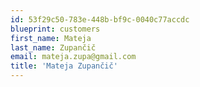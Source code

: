 ```yaml
---
id: 53f29c50-783e-448b-bf9c-0040c77accdc
blueprint: customers
first_name: Mateja
last_name: Zupančič
email: mateja.zupa@gmail.com
title: 'Mateja Zupančič'
---
```

